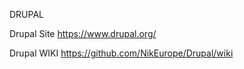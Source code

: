 
DRUPAL



Drupal Site https://www.drupal.org/




Drupal WIKI  https://github.com/NikEurope/Drupal/wiki

